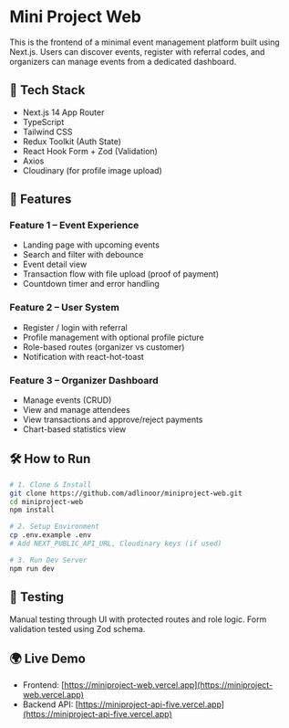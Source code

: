 # Mini Project Web

This is the frontend of a minimal event management platform built using Next.js. Users can discover events, register with referral codes, and organizers can manage events from a dedicated dashboard.

## 🧩 Tech Stack

- Next.js 14 App Router
- TypeScript
- Tailwind CSS
- Redux Toolkit (Auth State)
- React Hook Form + Zod (Validation)
- Axios
- Cloudinary (for profile image upload)

## 🚀 Features

### Feature 1 – Event Experience
- Landing page with upcoming events
- Search and filter with debounce
- Event detail view
- Transaction flow with file upload (proof of payment)
- Countdown timer and error handling

### Feature 2 – User System
- Register / login with referral
- Profile management with optional profile picture
- Role-based routes (organizer vs customer)
- Notification with react-hot-toast

### Feature 3 – Organizer Dashboard
- Manage events (CRUD)
- View and manage attendees
- View transactions and approve/reject payments
- Chart-based statistics view

## 🛠 How to Run

```bash
# 1. Clone & Install
git clone https://github.com/adlinoor/miniproject-web.git
cd miniproject-web
npm install

# 2. Setup Environment
cp .env.example .env
# Add NEXT_PUBLIC_API_URL, Cloudinary keys (if used)

# 3. Run Dev Server
npm run dev
```

## 🧪 Testing

Manual testing through UI with protected routes and role logic. Form validation tested using Zod schema.

## 🌍 Live Demo

- Frontend: [https://miniproject-web.vercel.app](https://miniproject-web.vercel.app)
- Backend API: [https://miniproject-api-five.vercel.app](https://miniproject-api-five.vercel.app)
